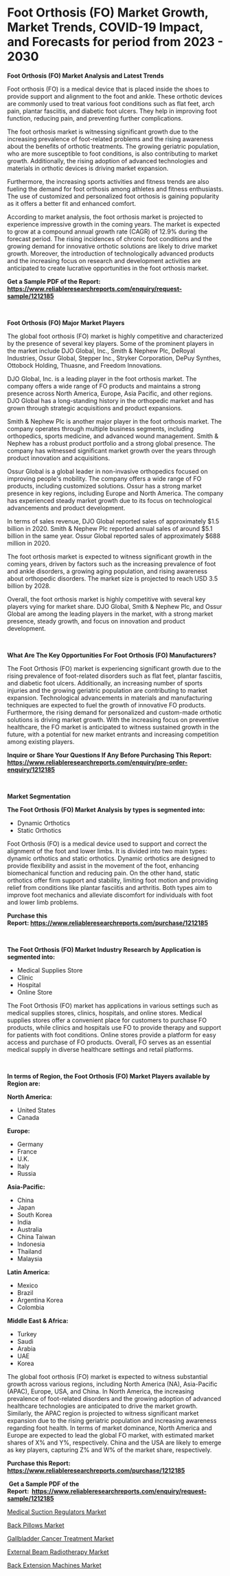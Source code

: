 <p><h1>Foot Orthosis (FO) Market Growth, Market Trends, COVID-19 Impact, and Forecasts for period from 2023 - 2030</h1></p><p><strong>Foot Orthosis (FO) Market Analysis and Latest Trends</strong></p>
<p><p>Foot orthosis (FO) is a medical device that is placed inside the shoes to provide support and alignment to the foot and ankle. These orthotic devices are commonly used to treat various foot conditions such as flat feet, arch pain, plantar fasciitis, and diabetic foot ulcers. They help in improving foot function, reducing pain, and preventing further complications.</p><p>The foot orthosis market is witnessing significant growth due to the increasing prevalence of foot-related problems and the rising awareness about the benefits of orthotic treatments. The growing geriatric population, who are more susceptible to foot conditions, is also contributing to market growth. Additionally, the rising adoption of advanced technologies and materials in orthotic devices is driving market expansion.</p><p>Furthermore, the increasing sports activities and fitness trends are also fueling the demand for foot orthosis among athletes and fitness enthusiasts. The use of customized and personalized foot orthosis is gaining popularity as it offers a better fit and enhanced comfort.</p><p>According to market analysis, the foot orthosis market is projected to experience impressive growth in the coming years. The market is expected to grow at a compound annual growth rate (CAGR) of 12.9% during the forecast period. The rising incidences of chronic foot conditions and the growing demand for innovative orthotic solutions are likely to drive market growth. Moreover, the introduction of technologically advanced products and the increasing focus on research and development activities are anticipated to create lucrative opportunities in the foot orthosis market.</p></p>
<p><strong>Get a Sample PDF of the Report:&nbsp; <a href="https://www.reliableresearchreports.com/enquiry/request-sample/1212185">https://www.reliableresearchreports.com/enquiry/request-sample/1212185</a></strong></p>
<p>&nbsp;</p>
<p><strong>Foot Orthosis (FO) Major Market Players</strong></p>
<p><p>The global foot orthosis (FO) market is highly competitive and characterized by the presence of several key players. Some of the prominent players in the market include DJO Global, Inc., Smith & Nephew Plc, DeRoyal Industries, Ossur Global, Stepper Inc., Stryker Corporation, DePuy Synthes, Ottobock Holding, Thuasne, and Freedom Innovations.</p><p>DJO Global, Inc. is a leading player in the foot orthosis market. The company offers a wide range of FO products and maintains a strong presence across North America, Europe, Asia Pacific, and other regions. DJO Global has a long-standing history in the orthopedic market and has grown through strategic acquisitions and product expansions.</p><p>Smith & Nephew Plc is another major player in the foot orthosis market. The company operates through multiple business segments, including orthopedics, sports medicine, and advanced wound management. Smith & Nephew has a robust product portfolio and a strong global presence. The company has witnessed significant market growth over the years through product innovation and acquisitions.</p><p>Ossur Global is a global leader in non-invasive orthopedics focused on improving people's mobility. The company offers a wide range of FO products, including customized solutions. Ossur has a strong market presence in key regions, including Europe and North America. The company has experienced steady market growth due to its focus on technological advancements and product development.</p><p>In terms of sales revenue, DJO Global reported sales of approximately $1.5 billion in 2020. Smith & Nephew Plc reported annual sales of around $5.1 billion in the same year. Ossur Global reported sales of approximately $688 million in 2020.</p><p>The foot orthosis market is expected to witness significant growth in the coming years, driven by factors such as the increasing prevalence of foot and ankle disorders, a growing aging population, and rising awareness about orthopedic disorders. The market size is projected to reach USD 3.5 billion by 2028.</p><p>Overall, the foot orthosis market is highly competitive with several key players vying for market share. DJO Global, Smith & Nephew Plc, and Ossur Global are among the leading players in the market, with a strong market presence, steady growth, and focus on innovation and product development.</p></p>
<p>&nbsp;</p>
<p><strong>What Are The Key Opportunities For Foot Orthosis (FO) Manufacturers?</strong></p>
<p><p>The Foot Orthosis (FO) market is experiencing significant growth due to the rising prevalence of foot-related disorders such as flat feet, plantar fasciitis, and diabetic foot ulcers. Additionally, an increasing number of sports injuries and the growing geriatric population are contributing to market expansion. Technological advancements in materials and manufacturing techniques are expected to fuel the growth of innovative FO products. Furthermore, the rising demand for personalized and custom-made orthotic solutions is driving market growth. With the increasing focus on preventive healthcare, the FO market is anticipated to witness sustained growth in the future, with a potential for new market entrants and increasing competition among existing players.</p></p>
<p><strong>Inquire or Share Your Questions If Any Before Purchasing This Report: <a href="https://www.reliableresearchreports.com/enquiry/pre-order-enquiry/1212185">https://www.reliableresearchreports.com/enquiry/pre-order-enquiry/1212185</a></strong></p>
<p>&nbsp;</p>
<p><strong>Market Segmentation</strong></p>
<p><strong>The Foot Orthosis (FO) Market Analysis by types is segmented into:</strong></p>
<p><ul><li>Dynamic Orthotics</li><li>Static Orthotics</li></ul></p>
<p><p>Foot Orthosis (FO) is a medical device used to support and correct the alignment of the foot and lower limbs. It is divided into two main types: dynamic orthotics and static orthotics. Dynamic orthotics are designed to provide flexibility and assist in the movement of the foot, enhancing biomechanical function and reducing pain. On the other hand, static orthotics offer firm support and stability, limiting foot motion and providing relief from conditions like plantar fasciitis and arthritis. Both types aim to improve foot mechanics and alleviate discomfort for individuals with foot and lower limb problems.</p></p>
<p><strong>Purchase this Report:&nbsp;<a href="https://www.reliableresearchreports.com/purchase/1212185">https://www.reliableresearchreports.com/purchase/1212185</a></strong></p>
<p>&nbsp;</p>
<p><strong>The Foot Orthosis (FO) Market Industry Research by Application is segmented into:</strong></p>
<p><ul><li>Medical Supplies Store</li><li>Clinic</li><li>Hospital</li><li>Online Store</li></ul></p>
<p><p>The Foot Orthosis (FO) market has applications in various settings such as medical supplies stores, clinics, hospitals, and online stores. Medical supplies stores offer a convenient place for customers to purchase FO products, while clinics and hospitals use FO to provide therapy and support for patients with foot conditions. Online stores provide a platform for easy access and purchase of FO products. Overall, FO serves as an essential medical supply in diverse healthcare settings and retail platforms.</p></p>
<p>&nbsp;</p>
<p><strong>In terms of Region, the Foot Orthosis (FO) Market Players available by Region are:</strong></p>
<p>
    <p> <strong> North America: </strong>
        <ul>
            <li>United States</li>
            <li>Canada</li>
        </ul>
        </p> 
    <p> <strong> Europe: </strong>
        <ul>
            <li>Germany</li>
            <li>France</li>
            <li>U.K.</li>
            <li>Italy</li>
            <li>Russia</li>
        </ul>
        </p> 
    <p> <strong> Asia-Pacific: </strong>
        <ul>
            <li>China</li>
            <li>Japan</li>
            <li>South Korea</li>
            <li>India</li>
            <li>Australia</li>
            <li>China Taiwan</li>
            <li>Indonesia</li>
            <li>Thailand</li>
            <li>Malaysia</li>
        </ul>
        </p> 
    <p> <strong> Latin America: </strong>
        <ul>
            <li>Mexico</li>
            <li>Brazil</li>
            <li>Argentina Korea</li>
            <li>Colombia</li>
        </ul>
        </p> 
    <p> <strong> Middle East & Africa: </strong>
        <ul>
            <li>Turkey</li>
            <li>Saudi</li>
            <li>Arabia</li>
            <li>UAE</li>
            <li>Korea</li>
        </ul>
    </p>
    </p>
<p><p>The global foot orthosis (FO) market is expected to witness substantial growth across various regions, including North America (NA), Asia-Pacific (APAC), Europe, USA, and China. In North America, the increasing prevalence of foot-related disorders and the growing adoption of advanced healthcare technologies are anticipated to drive the market growth. Similarly, the APAC region is projected to witness significant market expansion due to the rising geriatric population and increasing awareness regarding foot health. In terms of market dominance, North America and Europe are expected to lead the global FO market, with estimated market shares of X% and Y%, respectively. China and the USA are likely to emerge as key players, capturing Z% and W% of the market share, respectively.</p></p>
<p><strong>Purchase this Report: <a href="https://www.reliableresearchreports.com/purchase/1212185">https://www.reliableresearchreports.com/purchase/1212185</a></strong></p>
<p>&nbsp;<strong>Get a Sample PDF of the Report:&nbsp;&nbsp;<a href="https://www.reliableresearchreports.com/enquiry/request-sample/1212185">https://www.reliableresearchreports.com/enquiry/request-sample/1212185</a></strong></p>
<p><strong></strong></p>
<p><p><a href="https://github.com/mahnoor2003/Market-Research-Report-List-1/blob/main/medical-suction-regulators-market.md">Medical Suction Regulators Market</a></p><p><a href="https://medium.com/@charityrice2662/back-pillows-market-size-growth-forecast-2023-2030-c47081d0b73f">Back Pillows Market</a></p><p><a href="https://www.linkedin.com/pulse/gallbladder-cancer-treatment-market-challenges-opportunities-mpnge/">Gallbladder Cancer Treatment Market</a></p><p><a href="https://www.linkedin.com/pulse/external-beam-radiotherapy-market-research-report-unlocks-mqtpe/">External Beam Radiotherapy Market</a></p><p><a href="https://medium.com/@vrahul.reportprime/back-extension-machines-market-size-growth-forecast-2023-2030-a9091a7bac19">Back Extension Machines Market</a></p></p>